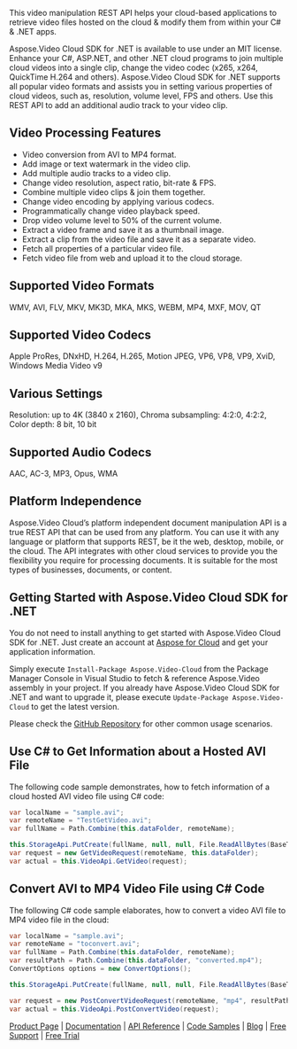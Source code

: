 This video manipulation REST API helps your cloud-based applications to retrieve video files hosted on the cloud & modify them from within your C# & .NET apps.

Aspose.Video Cloud SDK for .NET is available to use under an MIT license. Enhance your C#, ASP.NET, and other .NET cloud programs to join multiple cloud videos into a single clip, change the video codec (x265, x264, QuickTime H.264 and others). Aspose.Video Cloud SDK for .NET supports all popular video formats and assists you in setting various properties of cloud videos, such as, resolution, volume level, FPS and others. Use this REST API to add an additional audio track to your video clip.

## Video Processing Features

- Video conversion from AVI to MP4 format.
- Add image or text watermark in the video clip.
- Add multiple audio tracks to a video clip.
- Change video resolution, aspect ratio, bit-rate & FPS.
- Combine multiple video clips & join them together.
- Change video encoding by applying various codecs.
- Programmatically change video playback speed.
- Drop video volume level to 50% of the current volume.
- Extract a video frame and save it as a thumbnail image.
- Extract a clip from the video file and save it as a separate video.
- Fetch all properties of a particular video file.
- Fetch video file from web and upload it to the cloud storage.


## Supported Video Formats

WMV, AVI, FLV, MKV, MK3D, MKA, MKS, WEBM, MP4, MXF, MOV, QT

## Supported Video Codecs

Apple ProRes, DNxHD, H.264, H.265, Motion JPEG, VP6, VP8, VP9, XviD, Windows Media Video v9

## Various Settings

Resolution: up to 4K (3840 x 2160), Chroma subsampling: 4:2:0, 4:2:2, Color depth: 8 bit, 10 bit

## Supported Audio Codecs

AAC, AC-3, MP3, Opus, WMA

## Platform Independence

Aspose.Video Cloud’s platform independent document manipulation API is a true REST API that can be used from any platform. You can use it with any language or platform that supports REST, be it the web, desktop, mobile, or the cloud. The API integrates with other cloud services to provide you the flexibility you require for processing documents. It is suitable for the most types of businesses, documents, or content.

## Getting Started with Aspose.Video Cloud SDK for .NET

You do not need to install anything to get started with Aspose.Video Cloud SDK for .NET. Just create an account at [Aspose for Cloud](https://dashboard.aspose.cloud/#/apps) and get your application information.

Simply execute `Install-Package Aspose.Video-Cloud` from the Package Manager Console in Visual Studio to fetch & reference Aspose.Video assembly in your project. If you already have Aspose.Video Cloud SDK for .NET and want to upgrade it, please execute `Update-Package Aspose.Video-Cloud` to get the latest version.

Please check the [GitHub Repository](https://github.com/aspose-video-cloud/aspose-video-cloud-dotnet) for other common usage scenarios.

## Use C# to Get Information about a Hosted AVI File

The following code sample demonstrates, how to fetch information of a cloud hosted AVI video file using C# code:

```csharp
var localName = "sample.avi";
var remoteName = "TestGetVideo.avi";
var fullName = Path.Combine(this.dataFolder, remoteName);

this.StorageApi.PutCreate(fullName, null, null, File.ReadAllBytes(BaseTestContext.GetDataDir() + localName));
var request = new GetVideoRequest(remoteName, this.dataFolder);
var actual = this.VideoApi.GetVideo(request);
```

## Convert AVI to MP4 Video File using C# Code

The following C# code sample elaborates, how to convert a video AVI file to MP4 video file in the cloud:

```csharp
var localName = "sample.avi";
var remoteName = "toconvert.avi";
var fullName = Path.Combine(this.dataFolder, remoteName);
var resultPath = Path.Combine(this.dataFolder, "converted.mp4");
ConvertOptions options = new ConvertOptions();

this.StorageApi.PutCreate(fullName, null, null, File.ReadAllBytes(BaseTestContext.GetDataDir() + localName));

var request = new PostConvertVideoRequest(remoteName, "mp4", resultPath, options, this.dataFolder);
var actual = this.VideoApi.PostConvertVideo(request);
```

[Product Page](https://products.aspose.cloud/video/net) | [Documentation](https://docs.aspose.cloud/display/videocloud/Home) | [API Reference](https://apireference.aspose.cloud/video/) | [Code Samples](https://github.com/aspose-video-cloud/aspose-video-cloud-dotnet) | [Blog](https://blog.aspose.cloud/category/video/) | [Free Support](https://forum.aspose.cloud/c/video) | [Free Trial](https://dashboard.aspose.cloud/#/apps)